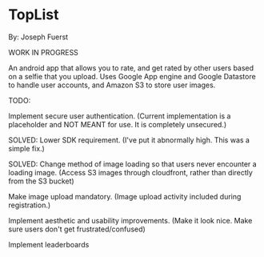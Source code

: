 # TopList

By: Joseph Fuerst

WORK IN PROGRESS

An android app that allows you to rate, and get rated by other users based on a selfie that you upload. Uses Google App engine 
and Google Datastore to handle user accounts, and Amazon S3 to store user images. 

TODO:

Implement secure user authentication. (Current implementation is a placeholder and NOT MEANT for use. It is completely unsecured.)

SOLVED: Lower SDK requirement. (I've put it abnormally high. This was a simple fix.)

SOLVED: Change method of image loading so that users never encounter a loading image. (Access S3 images through cloudfront, rather than directly from the S3 bucket)

Make image upload mandatory. (Image upload activity included during registration.)

Implement aesthetic and usability improvements. (Make it look nice. Make sure users don't get frustrated/confused)

Implement leaderboards


